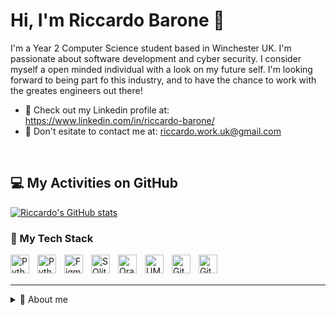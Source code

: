# Hi, I'm Riccardo Barone 👋
I'm a Year 2 Computer Science student based in Winchester UK. I'm passionate about software development and cyber security. I consider myself a open minded individual with a look on my future self. I'm looking forward to being part fo this industry, and to have the chance to work with the greates engineers out there!
<br/>

- 🔗 Check out my Linkedin profile at: https://www.linkedin.com/in/riccardo-barone/
- 📧 Don't esitate to contact me at: riccardo.work.uk@gmail.com
<br />

## 💻 My Activities on GitHub

[![Riccardo's GitHub stats](https://github-readme-stats.vercel.app/api?username=Riccardo105&show_icons=true&theme=radical)](https://github.com/anuraghazra/github-readme-stats)

### 🧰 My Tech Stack

<img align="left" alt="Python" width="30px" src="https://cdn.jsdelivr.net/gh/devicons/devicon@latest/icons/python/python-original.svg" style="padding-right:10px;" />
<img align="left" alt="Python" width="30px" src="https://cdn.jsdelivr.net/gh/devicons/devicon@latest/icons/pycharm/pycharm-original.svg" style="padding-right:10px;" />
<img align="left" alt="Figma" width="30px" src="https://cdn.jsdelivr.net/gh/devicons/devicon@latest/icons/figma/figma-original.svg" style="padding-right:10px;" />
<img align="left" alt="SQlite" width="30px" src="https://cdn.jsdelivr.net/gh/devicons/devicon@latest/icons/sqlite/sqlite-original-wordmark.svg"  style="padding-right:10px;" />
<img align="left" alt="Oracle" width="30px" src="https://cdn.jsdelivr.net/gh/devicons/devicon@latest/icons/oracle/oracle-original.svg" style="padding-right:10px;" />
<img align="left" alt="UML" width="30px" src="https://cdn.jsdelivr.net/gh/devicons/devicon@latest/icons/unifiedmodelinglanguage/unifiedmodelinglanguage-original-wordmark.svg" style="padding-right:10px;" />
<img align="left" alt="Git" width="30px" src="https://cdn.jsdelivr.net/gh/devicons/devicon@latest/icons/git/git-original.svg" style="padding-right:10px;" />
<img align="left" alt="GitHub" width="30px" src="https://cdn.jsdelivr.net/gh/devicons/devicon@latest/icons/github/github-original.svg" style="padding-right:10px;" />
<br />
<br />

---
<details>
  <summary>📖 About me</summary>
  <br />
Hello, Welcome to my GithGub profile, My name is Riccardo I am 23 years old and I was born in Bologna, Italy. I moved to the UK at the age of 19 right after completing my studies in Hospitality and Catering management. After workin in a wide range of restaurants and Hotel at rosette starts level I realised tha my time in the industry was coming to an end. I have always been passionate about building computers and anything that has to do with thecnology, thus I decided to enroll in the Computer Science degree at the University of Winchester. This decision comes form the desire to learn more about the world of technlogy and most importantly to widen my skill set beyond cooking and hospitality management. 
<!---
Riccardo105/Riccardo105 is a ✨ special ✨ repository because its `README.md` (this file) appears on your GitHub profile.
You can click the Preview link to take a look at your changes.
-->
